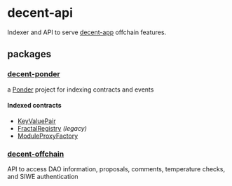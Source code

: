 # decent-api

Indexer and API to serve [decent-app](https://github.com/decent-org/decent-app) offchain features.

## packages

### [decent-ponder](./packages/decent-ponder)
a [Ponder](https://github.com/ponder-sh/ponder) project for indexing contracts and events

#### Indexed contracts
- [KeyValuePair](https://github.com/decentdao/decent-contracts/blob/develop/contracts/singletons/KeyValuePairs.sol)
- [FractalRegistry](https://github.com/decentdao/decent-contracts/blob/87b74fc69c788709bb606c59e41cf5a365506b06/contracts/FractalRegistry.sol) *(legacy)*
- [ModuleProxyFactory](https://github.com/gnosisguild/zodiac/blob/master/contracts/factory/ModuleProxyFactory.sol)

### [decent-offchain](./packages/decent-offchain)

API to access DAO information, proposals, comments, temperature checks, and SIWE authentication
